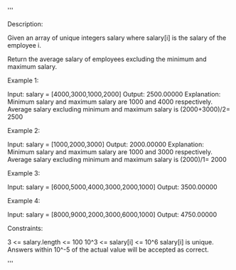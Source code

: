 '''

Description:

Given an array of unique integers salary where salary[i] is the salary of the employee i.

Return the average salary of employees excluding the minimum and maximum salary.

 

Example 1:

Input: salary = [4000,3000,1000,2000]
Output: 2500.00000
Explanation: Minimum salary and maximum salary are 1000 and 4000 respectively.
Average salary excluding minimum and maximum salary is (2000+3000)/2= 2500



Example 2:

Input: salary = [1000,2000,3000]
Output: 2000.00000
Explanation: Minimum salary and maximum salary are 1000 and 3000 respectively.
Average salary excluding minimum and maximum salary is (2000)/1= 2000



Example 3:

Input: salary = [6000,5000,4000,3000,2000,1000]
Output: 3500.00000



Example 4:

Input: salary = [8000,9000,2000,3000,6000,1000]
Output: 4750.00000
 

Constraints:

3 <= salary.length <= 100
10^3 <= salary[i] <= 10^6
salary[i] is unique.
Answers within 10^-5 of the actual value will be accepted as correct.

'''